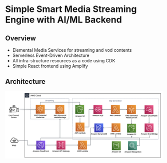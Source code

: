 # Simple Smart Media Streaming Engine with AI/ML Backend

## Overview

- Elemental Media Services for streaming and vod contents
- Serverless Event-Driven Architecture
- All infra-structure resources as a code using CDK
- Simple React frontend using Amplify

## Architecture

![img](images/2022-12-28-20-38-37.png)

##
